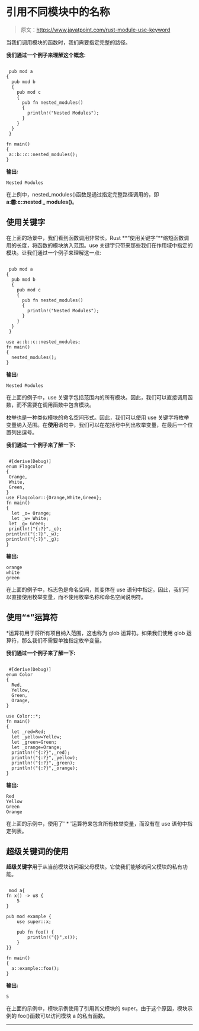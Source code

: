 # 引用不同模块中的名称

> 原文：<https://www.javatpoint.com/rust-module-use-keyword>

当我们调用模块的函数时，我们需要指定完整的路径。

**我们通过一个例子来理解这个概念:**

```

 pub mod a
{
  pub mod b
  {
    pub mod c
    {
      pub fn nested_modules()
      {
        println!("Nested Modules");
      }
    }
  }
 }

fn main()
{
 a::b::c::nested_modules();
}

```

**输出:**

```
Nested Modules

```

在上例中，nested_modules()函数是通过指定完整路径调用的，即**a::b::c::nested _ modules()**。

## 使用关键字

在上面的场景中，我们看到函数调用非常长。Rust **“使用关键字”**缩短函数调用的长度，将函数的模块纳入范围。use 关键字只带来那些我们在作用域中指定的模块。让我们通过一个例子来理解这一点:

```

 pub mod a
{
  pub mod b
  {
    pub mod c
    {
      pub fn nested_modules()
      {
        println!("Nested Modules");
      }
    }
  }
 }

use a::b::c::nested_modules;
fn main()
{
  nested_modules();
}

```

**输出:**

```
Nested Modules

```

在上面的例子中，use 关键字包括范围内的所有模块。因此，我们可以直接调用函数，而不需要在调用函数中包含模块。

枚举也是一种类似模块的命名空间形式。因此，我们可以使用 use 关键字将枚举变量纳入范围。在**使用**语句中，我们可以在花括号中列出枚举变量，在最后一个位置列出逗号。

**我们通过一个例子来了解一下:**

```

 #[derive(Debug)]
enum Flagcolor
{
 Orange,
 White,
 Green,
}
use Flagcolor::{Orange,White,Green};
fn main()
{
  let _o= Orange;
  let _w= White;
 let _g= Green;
 println!("{:?}",_o);
println!("{:?}",_w);
println!("{:?}",_g);
}

```

**输出:**

```
orange
white
green

```

在上面的例子中，标志色是命名空间，其变体在 use 语句中指定。因此，我们可以直接使用枚举变量，而不使用枚举名称和命名空间说明符。

## 使用“*”运算符

*运算符用于将所有项目纳入范围，这也称为 glob 运算符。如果我们使用 glob 运算符，那么我们不需要单独指定枚举变量。

**我们通过一个例子来了解一下:**

```

 #[derive(Debug)]
enum Color
{
  Red,
  Yellow,
  Green,
  Orange,
}

use Color::*;
fn main()
{
  let _red=Red;
  let _yellow=Yellow;
  let _green=Green;
  let _orange=Orange;
  println!("{:?}",_red);
  println!("{:?}",_yellow); 
  println!("{:?}",_green);
  println!("{:?}",_orange);
}

```

**输出:**

```
Red
Yellow
Green
Orange

```

在上面的示例中，使用了' * '运算符来包含所有枚举变量，而没有在 use 语句中指定列表。

## 超级关键词的使用

**超级关键字**用于从当前模块访问祖父母模块。它使我们能够访问父模块的私有功能。

```

 mod a{
fn x() -> u8 {
    5
}

pub mod example {
    use super::x;

    pub fn foo() {
        println!("{}",x());
    }
}}

fn main()
{
  a::example::foo();
}

```

**输出:**

```
5

```

在上面的示例中，模块示例使用了引用其父模块的 super。由于这个原因，模块示例的 foo()函数可以访问模块 a 的私有函数。

* * *